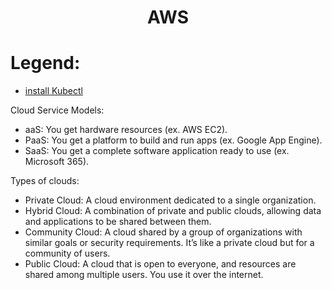 <div align="center">

# **AWS**

</div>

# Legend:

   * [install Kubectl](#install-Kubectl)

Cloud Service Models: 

  * aaS: You get hardware resources (ex. AWS EC2).
  * PaaS: You get a platform to build and run apps (ex. Google App Engine).
  * SaaS: You get a complete software application ready to use (ex. Microsoft 365).

Types of clouds:

  * Private Cloud: A cloud environment dedicated to a single organization.
  * Hybrid Cloud: A combination of private and public clouds, allowing data and applications to be shared between them.
  * Community Cloud: A cloud shared by a group of organizations with similar goals or security requirements. It’s like a private cloud but for a community of users.
  * Public Cloud: A cloud that is open to everyone, and resources are shared among multiple users. You use it over the internet.
    
